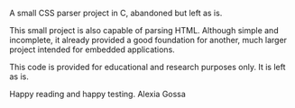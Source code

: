 A small CSS parser project in C, abandoned but left as is.

This small project is also capable of parsing HTML.
Although simple and incomplete, it already provided a good foundation for another, much larger project intended for embedded applications.

This code is provided for educational and research purposes only.
It is left as is.

Happy reading and happy testing.
Alexia Gossa
